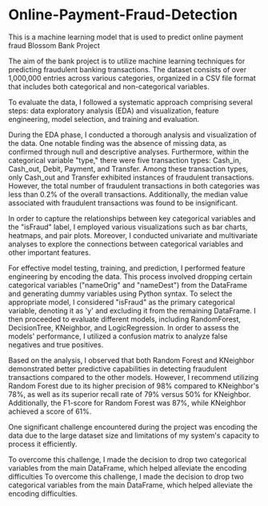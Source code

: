 # Online-Payment-Fraud-Detection
This is a machine learning model that is used to predict online payment fraud
Blossom Bank Project

The aim of the bank project is to utilize machine learning techniques for predicting fraudulent banking transactions. The dataset consists of over 1,000,000 entries across various categories, organized in a CSV file format that includes both categorical and non-categorical variables.

To evaluate the data, I followed a systematic approach comprising several steps: data exploratory analysis (EDA) and visualization, feature engineering, model selection, and training and evaluation.

During the EDA phase, I conducted a thorough analysis and visualization of the data. One notable finding was the absence of missing data, as confirmed through null and descriptive analyses. Furthermore, within the categorical variable "type," there were five transaction types: Cash_in, Cash_out, Debit, Payment, and Transfer. Among these transaction types, only Cash_out and Transfer exhibited instances of fraudulent transactions. However, the total number of fraudulent transactions in both categories was less than 0.2% of the overall transactions. Additionally, the median value associated with fraudulent transactions was found to be insignificant.

In order to capture the relationships between key categorical variables and the "isFraud" label, I employed various visualizations such as bar charts, heatmaps, and pair plots. Moreover, I conducted univariate and multivariate analyses to explore the connections between categorical variables and other important features.

For effective model testing, training, and prediction, I performed feature engineering by encoding the data. This process involved dropping certain categorical variables ("nameOrig" and "nameDest") from the DataFrame and generating dummy variables using Python syntax. To select the appropriate model, I considered "isFraud" as the primary categorical variable, denoting it as 'y' and excluding it from the remaining DataFrame. I then proceeded to evaluate different models, including RandomForest, DecisionTree, KNeighbor, and LogicRegression. In order to assess the models' performance, I utilized a confusion matrix to analyze false negatives and true positives.

Based on the analysis, I observed that both Random Forest and KNeighbor demonstrated better predictive capabilities in detecting fraudulent transactions compared to the other models. However, I recommend utilizing Random Forest due to its higher precision of 98% compared to KNeighbor's 78%, as well as its superior recall rate of 79% versus 50% for KNeighbor. Additionally, the F1-score for Random Forest was 87%, while KNeighbor achieved a score of 61%.

One significant challenge encountered during the project was encoding the data due to the large dataset size and limitations of my system's capacity to process it efficiently.

To overcome this challenge, I made the decision to drop two categorical variables from the main DataFrame, which helped alleviate the encoding difficulties
To overcome this challenge, I made the decision to drop two categorical variables from the main DataFrame, which helped alleviate the encoding difficulties.
